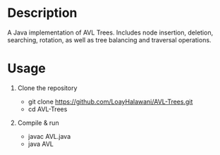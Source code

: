 # Description

A Java implementation of AVL Trees. Includes node insertion, deletion, searching, rotation, as well as tree balancing and traversal operations.

# Usage

1. Clone the repository
	- git clone https://github.com/LoayHalawani/AVL-Trees.git
	- cd AVL-Trees

2. Compile & run
	- javac AVL.java
	- java AVL